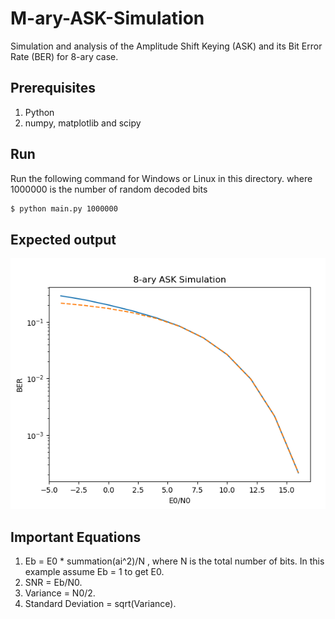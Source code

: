 # M-ary-ASK-Simulation
Simulation and analysis of the Amplitude Shift Keying (ASK) and its Bit Error Rate (BER) for 8-ary case.

## Prerequisites
1. Python
2. numpy, matplotlib and scipy

## Run
Run the following command for Windows or Linux in this directory. where 1000000 is the number of random decoded bits
```sh
$ python main.py 1000000
```

## Expected output
<p align="center">
	<img src="Expected_Output.png">
</p>

## Important Equations
1. Eb = E0 * summation(ai^2)/N , where N is the total number of bits. In this example assume Eb = 1 to get E0.
2. SNR = Eb/N0.
3. Variance = N0/2.
4. Standard Deviation = sqrt(Variance).
